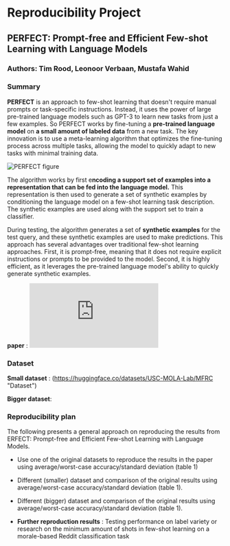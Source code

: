 # Reproducibility Project
## PERFECT: Prompt-free and Efficient Few-shot Learning with Language Models

### Authors: Tim Rood, Leonoor Verbaan, Mustafa Wahid

### Summary
**PERFECT** is an approach to few-shot learning that doesn't require manual prompts or task-specific instructions. Instead, it uses the power of large pre-trained language models such as GPT-3 to learn new tasks from just a few examples. So PERFECT works by fine-tuning a **pre-trained language model** on **a small amount of labeled data** from a new task. The key innovation is to use a meta-learning algorithm that optimizes the fine-tuning process across multiple tasks, allowing the model to quickly adapt to new tasks with minimal training data.

![PERFECT figure](https://images.deepai.org/converted-papers/2204.01172/x3.png)

The algorithm works by first e**ncoding a support set of examples into a representation that can be fed into the language model.** This representation is then used to generate a set of synthetic examples by conditioning the language model on a few-shot learning task description. The synthetic examples are used along with the support set to train a classifier.

During testing, the algorithm generates a set of **synthetic examples** for the test query, and these synthetic examples are used to make predictions. This approach has several advantages over traditional few-shot learning approaches. First, it is prompt-free, meaning that it does not require explicit instructions or prompts to be provided to the model. Second, it is highly efficient, as it leverages the pre-trained language model's ability to quickly generate synthetic examples.

**paper** : ![PERFECT: Prompt-free and Efficient Few-shot Learning with Language Models](https://aclanthology.org/2022.acl-long.254.pdf "PERFECT: Prompt-free and Efficient Few-shot Learning with Language Models")

### Dataset
**Small dataset** : (https://huggingface.co/datasets/USC-MOLA-Lab/MFRC "Dataset")

**Bigger dataset**: 

### Reproducibility plan
The following presents a general approach on reproducing the results from ERFECT: Prompt-free and Efficient Few-shot Learning with Language Models. 

- Use one of the original datasets to reproduce the results in the paper using average/worst-case accuracy/standard deviation (table 1) 

- Different (smaller) dataset and comparison of the original results using average/worst-case accuracy/standard deviation (table 1).

- Different (bigger) dataset and comparison of the original results using average/worst-case accuracy/standard deviation (table 1).

- **Further reproduction results** : Testing performance on label variety or research on the minimum amount of shots in few-shot learning on a morale-based Reddit classification task
